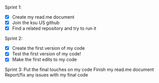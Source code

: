 Sprint 1:
- [x] Create my read.me document
- [x] Join the ksu US github
- [x] Find a related repository and try to run it

Sprint 2:
- [x] Create the first version of my code
- [x] Test the first version of my code!
- [x] Make the first edits to my code

Sprint 3:
Put the final touches on my code
Finish my read.me document
Report/fix any issues with my final code
